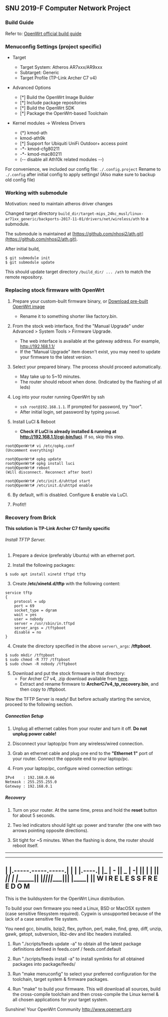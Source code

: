## SNU 2019-F Computer Network Project

### Build Guide

Refer to: [OpenWrt official build guide](https://openwrt.org/docs/guide-developer/quickstart-build-images)


### Menuconfig Settings (project specific)

* Target
  - Target System: Atheros AR7xxx/AR9xxx
  - Subtarget: Generic
  - Target Profile (TP-Link Archer C7 v4)

* Advanced Options
  - [*] Build the OpenWrt Image Builder
  - [*]   Include package repositories
  - [*] Build the OpenWrt SDK
  - [*] Package the OpenWrt-based Toolchain

* Kernel modules -> Wireless Drivers
  - {*} kmod-ath
  - <M> kmod-ath9k
  - [*]   Support for Ubiquiti UniFi Outdoor+ access point
  - -*- kmod-cfg80211
  - -*- kmod-mac80211
  - (-- disable all Ath10k related modules --)

For convenience, we included our config file: `./.config.project`
Rename to `./.config` after initial config to apply settings!
(Also make sure to backup old config file)


### Working with submodule

Motivation: need to maintain atheros driver changes

Changed target directory `build_dir/target-mips_24kc_musl/linux-ar71xx_generic/backports-2017-11-01/drivers/net/wireless/ath` to a submodule.

The submodule is maintained at [https://github.com/nhosj2/ath.git](https://github.com/nhosj2/ath.git).

After initial build,

```
$ git submodule init
$ git submodule update
```

This should update target directory `/build_dir/ ... /ath` to match the remote repository.


### Replacing stock firmware with OpenWrt

1. Prepare your custom-built firmware binary, or [Download pre-built OpenWrt image](http://downloads.openwrt.org/releases/18.06.5/targets/ar71xx/generic/openwrt-18.06.5-ar71xx-generic-archer-c7-v4-squashfs-factory.bin)
    * Rename it to something shorter like factory.bin.

2. From the stock web interface, find the "Manual Upgrade" under Advanced \> System Tools \> Firmware Upgrade.
    * The web interface is available at the gateway address. For example, http://192.168.1.1/
    * If the "Manual Upgrade" item doesn't exist, you may need to update your firmware to the latest version.

3. Select your prepared binary. The process should proceed automatically.
    * May take up to 5~10 minutes.
    * The router should reboot when done. (Indicated by the flashing of all leds)

4. Log into your router running OpenWrt by ssh
    * `ssh root@192.168.1.1`. If prompted for password, try "toor".
    * After initial login, set password by typing `passwd`.

5. Install LuCI & Reboot
    * **Check if LuCI is already installed & running at http://192.168.1.1/cgi-bin/luci**. If so, skip this step.
  ```
  root@OpenWrt# vi /etc/opkg.conf
  (Uncomment everything)

  root@OpenWrt# opkg update
  root@OpenWrt# opkg install luci
  root@OpenWrt# reboot
  (Will disconnect. Reconnect after boot)

  root@OpenWrt# /etc/init.d/uhttpd start
  root@OpenWrt# /etc/init.d/uhttpd enable
  ```

6. By default, wifi is disabled. Configure & enable via LuCI.

7. Profit!!


### Recovery from Brick

**This solution is TP-Link Archer C7 family specific**

###### Install TFTP Server.

1. Prepare a device (preferably Ubuntu) with an ethernet port.

2. Install the following packages:
```
$ sudo apt install xinetd tftpd tftp
```

3. Create **/etc/xinetd.d/tftp** with the following content:
```
service tftp
{
    protocol = udp
    port = 69
    socket_type = dgram
    wait = yes
    user = nobody
    server = /usr/sbin/in.tftpd
    server_args = /tftpboot
    disable = no
}
```

4. Create the directory specified in the above `server\_args`: **/tftpboot**.
```
$ sudo mkdir /tftpboot
$ sudo chmod -R 777 /tftpboot
$ sudo chown -R nobody /tftpboot
```

5. Download and put the stock firmware in that directory:
    * For Archer C7 v4, .zip download available from [here](https://www.tp-link.com/kr/support/download/archer-c7/v4/#Firmware).
    * Extract and rename firmware to **ArcherC7v4\_tp\_recovery.bin**, and then copy to /tftpboot.

Now the TFTP Server is ready!
But before actually starting the service, proceed to the following section.

##### Connection Setup

1. Unplug all ethernet cables from your router and turn it off. **Do not unplug power cable!**

2. Disconnect your laptop/pc from any wireless/wired connection.

3. Grab an ethernet cable and plug one end to the **"Ethernet 1"** port of your router. Connect the opposite end to your laptop/pc.

4. From your laptop/pc, configure wired connection settings:
```
IPv4    : 192.168.0.66
Netmask : 255.255.255.0
Gateway : 192.168.0.1
```

##### Recovery

1. Turn on your router. At the same time, press and hold the **reset** button for about 5 seconds.

2. Two led indicators should light up: power and transfer (the one with two arrows pointing opposite directions).

3. Sit tight for ~5 minutes. When the flashing is done, the router should reboot itself.


---

  _______                     ________        __
 |       |.-----.-----.-----.|  |  |  |.----.|  |_
 |   -   ||  _  |  -__|     ||  |  |  ||   _||   _|
 |_______||   __|_____|__|__||________||__|  |____|
          |__| W I R E L E S S   F R E E D O M
 -----------------------------------------------------

This is the buildsystem for the OpenWrt Linux distribution.

To build your own firmware you need a Linux, BSD or MacOSX system (case
sensitive filesystem required). Cygwin is unsupported because of the lack
of a case sensitive file system.

You need gcc, binutils, bzip2, flex, python, perl, make, find, grep, diff,
unzip, gawk, getopt, subversion, libz-dev and libc headers installed.

1. Run "./scripts/feeds update -a" to obtain all the latest package definitions
defined in feeds.conf / feeds.conf.default

2. Run "./scripts/feeds install -a" to install symlinks for all obtained
packages into package/feeds/

3. Run "make menuconfig" to select your preferred configuration for the
toolchain, target system & firmware packages.

4. Run "make" to build your firmware. This will download all sources, build
the cross-compile toolchain and then cross-compile the Linux kernel & all
chosen applications for your target system.

Sunshine!
	Your OpenWrt Community
	http://www.openwrt.org


